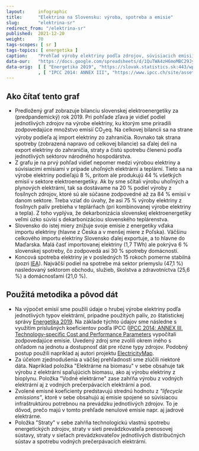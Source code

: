```yaml
---
layout:     infographic
title:      "Elektrina na Slovensku: výroba, spotreba a emisie"
slug:       "elektrina-sr"
redirect_from: "/elektrina-sr"
published:  2021-12-20
weight:     70
tags-scopes: [ sr ]
tags-topics: [ energetika ]
caption:    "Prehľad výroby elektriny podľa zdrojov, súvisiacich emisií CO<sub>2</sub>eq a spotreby elektriny podľa sektorov. Uhoľné a plynové zdroje produkujú väčšinu emisií v rámci slovenskej elektroenergetiky."
data-our:   "https://docs.google.com/spreadsheets/d/1QuTWA4zH6moMBC29JyPXXc3Fi0PXeyCw5nwJR9opAvE/edit?usp=sharing"
data-orig:  [ [ "Energetika 2019", "https://slovak.statistics.sk:443/wps/portal?urile=wcm:path:/obsah-sk-pub/publikacie/vsetkypublikacie/92027e17-ae10-424c-87c4-e73038aeb9dc" ]
            , [ "IPCC 2014: ANNEX III", "https://www.ipcc.ch/site/assets/uploads/2018/02/ipcc_wg3_ar5_annex-iii.pdf" ] ]
---
```


## Ako čítať tento graf

* Predložený graf zobrazuje bilanciu slovenskej elektroenergetiky za (predpandemický) rok 2019. Pri pohľade zľava je vidieť podiel jednotlivých zdrojov na výrobe elektriny, ku ktorým sme priradili zodpovedajúce množstvo emisií <glossary id="co2eq">CO<sub>2</sub>eq</glossary>. Na celkovej bilancii sa na strane výroby podieľa aj import elektriny zo zahraničia. Rovnako tak strana spotreby (zobrazená napravo od celkovej bilancie) sa ďalej delí na export elektriny do zahraničia, straty a čistú spotrebu členenú podľa jednotlivých sektorov národného hospodárstva.
* Z grafu je na prvý pohľad vidieť nepomer medzi výrobou elektriny a súvisiacimi emisiami v prípade uhoľných elektrární a teplární. Tieto sa na výrobe elektriny podieľajú 8 %, pritom ale produkujú 44 % všetkých emisií v sektore elektroenergetiky. Ak by sme sčítali výrobu uhoľných a plynových elektrární, tak sa dostávame na 20 % podiel výroby z fosílnych zdrojov, ktoré sú ale súčasne zodpovedné až za 84 % emisií v danom sektore. Treba vziať do úvahy, že asi 75 % výroby elektriny z fosílnych palív prebieha v teplárňach (pri kombinovanej výrobe elektriny a tepla). Z toho vyplýva, že dekarbonizácia slovenskej elektroenergetiky veľmi úzko súvisí s dekarbonizáciou slovenského teplárenstva.
* Slovensko do istej miery znižuje svoje emisie z energetiky vďaka importu elektriny (hlavne z Česka a v menšej miere z Poľska). Väčšinu celkového importu elektriny  Slovensko ďalej exportuje, a to hlavne do Maďarska. Malá časť importovanej elektriny (1,7 TWh) ale pokrýva 6 % slovenskej spotreby, čo zodpovedá asi 30 % spotreby domácností. 
* Koncová spotreba elektriny je v posledných 15 rokoch pomerne stabilná (pozri [IEA](https://www.iea.org/data-and-statistics/data-browser?country=SLOVAKIA&fuel=Electricity%20and%20heat&indicator=TotElecCons)). Najväčší podiel na spotrebe má sektor priemyslu (47,1 %) nasledovaný sektorom obchodu, služieb, školstva a zdravotníctva (25,6 %) a domácnosťami (21,0 %).

## Použitá metodika a pôvod dát

* Na výpočet emisií sme použili údaje o hrubej výrobe elektriny podľa jednotlivých typov elektrární, prípadne použitých palív, zo štatistickej správy [Energetika 2019](https://slovak.statistics.sk:443/wps/portal?urile=wcm:path:/obsah-sk-pub/publikacie/vsetkypublikacie/92027e17-ae10-424c-87c4-e73038aeb9dc). Na základe týchto údajov sme následne s využitím príslušných koeficientov podľa IPCC ([IPCC 2014: ANNEX III, Technology-specific Cost and Performance Parameters](https://www.ipcc.ch/site/assets/uploads/2018/02/ipcc_wg3_ar5_annex-iii.pdf) vypočítali zodpovedajúce emisie. Uvedený zdroj sme zvolili okrem iného s ohľadom na jednotu a dostupnosť dát pre rôzne typy zdrojov. Podobný postup použili napríklad aj autori projektu [ElectricityMap](https://app.electricitymap.org/map).
* Za účelom zjednodušenia a väčšej prehľadnosti sme zlúčili niektoré dáta. Napríklad položka "Elektrárne na biomasu" v sebe obsahuje tak výrobu z elektrární spaľujúcich biomasu, ako aj výrobu elektriny z bioplynu. Položka "Vodné elektrárne" zase zahŕňa výrobu z vodných elektrární aj z vodných prečerpávacích elektrární a pod.
* Zvolené emisné koeficienty predstavujú strednú hodnotu z _"lifecycle emissions"_, ktoré v sebe obsahujú aj emisie spojené so súvisiacou infraštruktúrou potrebnou na prevádzku jednotlivých zdrojov. To je dôvod, prečo majú v tomto prehľade nenulové emisie napr. aj jadrové elektrárne.
* Položka "Straty" v sebe zahŕňa technologickú vlastnú spotrebu energetických zdrojov, straty v sieti prevádzkovateľa prenosovej sústavy, straty v sieťach prevádzkovateľov jednotlivých distribučných sústav a spotrebu vodných prečerpávacích elektrární.
